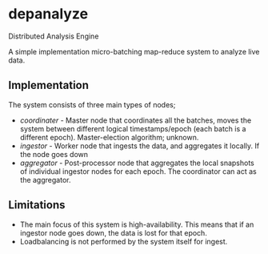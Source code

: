 # depanalyze
Distributed Analysis Engine

A simple implementation micro-batching map-reduce system to analyze live data.


## Implementation
The system consists of three main types of nodes;
* *coordinater* - Master node that coordinates all the batches, moves the system between different logical timestamps/epoch (each batch is a different epoch). Master-election algorithm; unknown.
* *ingestor* - Worker node that ingests the data, and aggregates it locally. If the node goes down 
* *aggregator* - Post-processor node that aggregates the local snapshots of individual ingestor nodes for each epoch. The coordinator can act as the aggregator. 


## Limitations
* The main focus of this system is high-availability. This means that if an ingestor node goes down, the data is lost for that epoch.
* Loadbalancing is not performed by the system itself for ingest.
